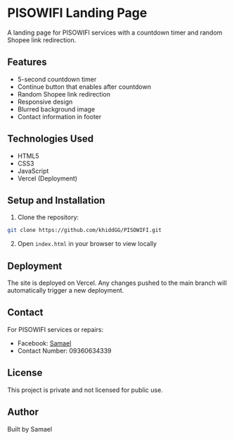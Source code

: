 # PISOWIFI Landing Page

A landing page for PISOWIFI services with a countdown timer and random Shopee link redirection.

## Features

- 5-second countdown timer
- Continue button that enables after countdown
- Random Shopee link redirection
- Responsive design
- Blurred background image
- Contact information in footer

## Technologies Used

- HTML5
- CSS3
- JavaScript
- Vercel (Deployment)

## Setup and Installation

1. Clone the repository:
```bash
git clone https://github.com/khiddGG/PISOWIFI.git
```

2. Open `index.html` in your browser to view locally

## Deployment

The site is deployed on Vercel. Any changes pushed to the main branch will automatically trigger a new deployment.

## Contact

For PISOWIFI services or repairs:
- Facebook: [Samael](https://www.facebook.com/Kh1ddTV/)
- Contact Number: 09360634339

## License

This project is private and not licensed for public use.

## Author

Built by Samael 